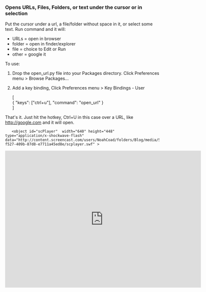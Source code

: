 ### Opens URLs, Files, Folders, or text under the cursor or in selection

Put the cursor under a url, a file/folder without space in it, or select some text.  Run command and it will:  

* URLs   = open in browser
* folder = open in finder/explorer
* file   = choice to Edit or Run
* other  = google it

To use:

1. Drop the open_url.py file into your Packages directory.  Click Preferences menu > Browse Packages...
2. Add a key binding, Click Preferences menu > Key Bindings - User

  
    [  
      { "keys": ["ctrl+u"], "command": "open_url" }  
    ]

That's it.  Just hit the hotkey, Ctrl+U in this case over a URL, like http://google.com and it will open.

<!-- copy and paste. Modify height and width if desired. -->
       <object id="scPlayer"  width="640" height="448" type="application/x-shockwave-flash" data="http://content.screencast.com/users/NoahCoad/folders/Blog/media/5d2a78f7-f527-409b-87d8-e7711a45ed8e/scplayer.swf" >
<param name="movie" value="http://content.screencast.com/users/NoahCoad/folders/Blog/media/5d2a78f7-f527-409b-87d8-e7711a45ed8e/scplayer.swf" />
<param name="quality" value="high" />
<param name="bgcolor" value="#FFFFFF" />
<param name="flashVars" value="thumb=http://content.screencast.com/users/NoahCoad/folders/Blog/media/5d2a78f7-f527-409b-87d8-e7711a45ed8e/FirstFrame.png&containerwidth=640&containerheight=448&autohide=true&autostart=false&loop=false&showendscreen=true&showsearch=false&showstartscreen=true&tocdoc=left&xmp=sc.xmp&analytics=UA-28815156-1&content=http://content.screencast.com/users/NoahCoad/folders/Blog/media/5d2a78f7-f527-409b-87d8-e7711a45ed8e/open_url.mp4&blurover=false" />
<param name="allowFullScreen" value="true" />
<param name="scale" value="showall" />
<param name="allowScriptAccess" value="always" />
<param name="base" value="http://content.screencast.com/users/NoahCoad/folders/Blog/media/5d2a78f7-f527-409b-87d8-e7711a45ed8e/" />
<iframe type="text/html" frameborder="0" scrolling="no" style="overflow:hidden;" src="http://www.screencast.com/users/NoahCoad/folders/Blog/media/5d2a78f7-f527-409b-87d8-e7711a45ed8e/embed" height="448" width="640" ></iframe>
</object> 